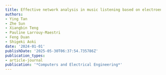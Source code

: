 ```yaml
---
title: Effective network analysis in music listening based on electroencephalogram
authors:
- Ying Tan
- Zhe Sun
- Xiangbin Teng
- Pauline Larrouy-Maestri
- Feng Duan
- Shigeki Aoki
date: '2024-01-01'
publishDate: '2025-05-30T06:37:54.735786Z'
publication_types:
- article-journal
publication: '*Computers and Electrical Engineering*'
---
```

